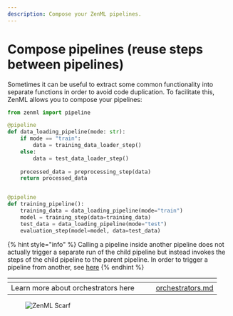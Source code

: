 ```yaml
---
description: Compose your ZenML pipelines.
---
```


# Compose pipelines (reuse steps between pipelines)

Sometimes it can be useful to extract some common functionality into separate functions
in order to avoid code duplication. To facilitate this, ZenML allows you to compose your pipelines:

```python
from zenml import pipeline

@pipeline
def data_loading_pipeline(mode: str):
    if mode == "train":
        data = training_data_loader_step()
    else:
        data = test_data_loader_step()
    
    processed_data = preprocessing_step(data)
    return processed_data


@pipeline
def training_pipeline():
    training_data = data_loading_pipeline(mode="train")
    model = training_step(data=training_data)
    test_data = data_loading_pipeline(mode="test")
    evaluation_step(model=model, data=test_data)
```

{% hint style="info" %}
Calling a pipeline inside another pipeline does not actually trigger a separate run of the child pipeline
but instead invokes the steps of the child pipeline to the parent pipeline. In order to trigger a pipeline
from another, see [here](../trigger-pipelines/trigger-a-pipeline-from-another.md)
{% endhint %}

<table data-view="cards"><thead><tr><th></th><th></th><th></th><th data-hidden data-card-target data-type="content-ref"></th></tr></thead><tbody><tr><td>Learn more about orchestrators here</td><td></td><td></td><td><a href="../../component-guide/orchestrators/orchestrators.md">orchestrators.md</a></td></tr></tbody></table>

<!-- For scarf -->
<figure><img alt="ZenML Scarf" referrerpolicy="no-referrer-when-downgrade" src="https://static.scarf.sh/a.png?x-pxid=f0b4f458-0a54-4fcd-aa95-d5ee424815bc" /></figure>